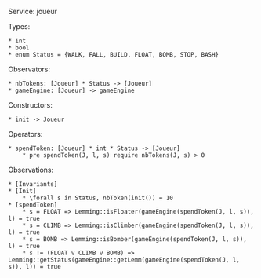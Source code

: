 Service: joueur

Types: 
	
	* int
	* bool
	* enum Status = {WALK, FALL, BUILD, FLOAT, BOMB, STOP, BASH}
	
Observators:

	* nbTokens: [Joueur] * Status -> [Joueur]
	* gameEngine: [Joueur] -> gameEngine

Constructors:
	
	* init -> Joueur

Operators:

	* spendToken: [Joueur] * int * Status -> [Joueur]
		* pre spendToken(J, l, s) require nbTokens(J, s) > 0
	
Observations:

	* [Invariants]
	* [Init]
		* \forall s in Status, nbToken(init()) = 10
	* [spendToken]
		* s = FLOAT => Lemming::isFloater(gameEngine(spendToken(J, l, s)), l) = true
		* s = CLIMB => Lemming::isClimber(gameEngine(spendToken(J, l, s)), l) = true
		* s = BOMB => Lemming::isBomber(gameEngine(spendToken(J, l, s)), l) = true
		* s != (FLOAT v CLIMB v BOMB) => Lemming::getStatus(gameEngine::getLemm(gameEngine(spendToken(J, l, s)), l)) = true

